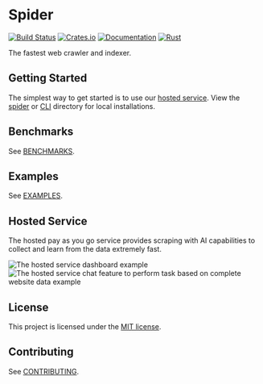# Spider

[![Build Status](https://github.com/madeindjs/spider/actions/workflows/rust.yml/badge.svg)](https://github.com/madeindjs/spider/actions)
[![Crates.io](https://img.shields.io/crates/v/spider.svg)](https://crates.io/crates/spider)
[![Documentation](https://docs.rs/spider/badge.svg)](https://docs.rs/spider)
[![Rust](https://img.shields.io/badge/rust-1.56.1%2B-blue.svg?maxAge=3600)](https://github.com/madeindjs/spider)

The fastest web crawler and indexer.

## Getting Started

The simplest way to get started is to use our [hosted service](https://spiderwebai.xyz). View the [spider](./spider/README.md) or [CLI](./spider_cli/README.md) directory for local installations.

## Benchmarks

See [BENCHMARKS](./benches/BENCHMARKS.md).

## Examples

See [EXAMPLES](./examples/).

## Hosted Service 

The hosted pay as you go service provides scraping with AI capabilities to collect and learn from the data extremely fast.

![The hosted service dashboard example](https://github.com/spider-rs/spiderwebai-help/raw/main/media.png)
![The hosted service chat feature to perform task based on complete website data example](https://github.com/spider-rs/spiderwebai-help/raw/main/ai-chat.png)

## License

This project is licensed under the [MIT license].

[MIT license]: https://github.com/spider-rs/spider/blob/master/LICENSE

## Contributing

See [CONTRIBUTING](CONTRIBUTING.md).
